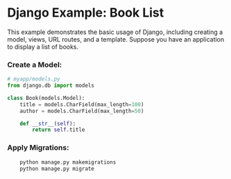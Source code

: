 # Django Example: Book List

This example demonstrates the basic usage of Django, including creating a model, views, URL routes, and a template. Suppose you have an application to display a list of books.

### Create a Model:

```python
# myapp/models.py
from django.db import models

class Book(models.Model):
    title = models.CharField(max_length=100)
    author = models.CharField(max_length=50)

    def __str__(self):
        return self.title
```

### Apply Migrations:
```bash
    python manage.py makemigrations
    python manage.py migrate
```
